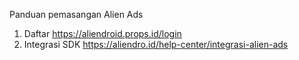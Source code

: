 Panduan pemasangan Alien Ads
1. Daftar https://aliendroid.props.id/login
2. Integrasi SDK https://aliendro.id/help-center/integrasi-alien-ads 
